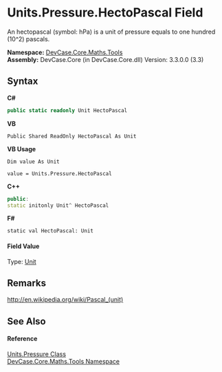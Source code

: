 # Units.Pressure.HectoPascal Field
 

An hectopascal (symbol: hPa) is a unit of pressure equals to one hundred (10^2) pascals.

**Namespace:**&nbsp;<a href="N_DevCase_Core_Maths_Tools">DevCase.Core.Maths.Tools</a><br />**Assembly:**&nbsp;DevCase.Core (in DevCase.Core.dll) Version: 3.3.0.0 (3.3)

## Syntax

**C#**<br />
``` C#
public static readonly Unit HectoPascal
```

**VB**<br />
``` VB
Public Shared ReadOnly HectoPascal As Unit
```

**VB Usage**<br />
``` VB Usage
Dim value As Unit

value = Units.Pressure.HectoPascal

```

**C++**<br />
``` C++
public:
static initonly Unit^ HectoPascal
```

**F#**<br />
``` F#
static val HectoPascal: Unit
```


#### Field Value
Type: <a href="T_DevCase_Core_Maths_Unit">Unit</a>

## Remarks
<a href="http://en.wikipedia.org/wiki/Pascal_(unit)" target="_blank">http://en.wikipedia.org/wiki/Pascal_(unit)</a>

## See Also


#### Reference
<a href="T_DevCase_Core_Maths_Tools_Units_Pressure">Units.Pressure Class</a><br /><a href="N_DevCase_Core_Maths_Tools">DevCase.Core.Maths.Tools Namespace</a><br />